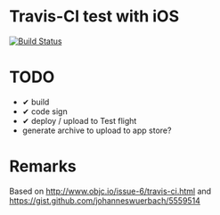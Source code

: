 Travis-CI test with iOS
===

[![Build Status](https://travis-ci.org/felipesabino/colorconverter.png?branch=master)](https://travis-ci.org/felipesabino/colorconverter)


# TODO

- ✔ build
- ✔ code sign
- ✔ deploy / upload to Test flight
- generate archive to upload to app store?


# Remarks

Based on http://www.objc.io/issue-6/travis-ci.html and https://gist.github.com/johanneswuerbach/5559514
